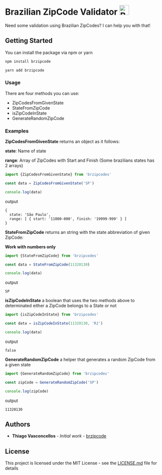 # Brazilian ZipCode Validator <img src="https://cdn.countryflags.com/thumbs/brazil/flag-button-round-250.png" width="32" height="32" title="Brazil" />


Need some validation using Brazilian ZipCodes? I can help you with that!

## Getting Started

You can install the package via npm or yarn

```bash
npm install brzipcode
```

```bash
yarn add brzipcode
```

### Usage

There are four methods you can use:

  * ZipCodesFromGivenState
  * StateFromZipCode
  * isZipCodeInState
  * GenerateRandomZipCode

### Examples

**ZipCodesFromGivenState** returns an object as it follows:

**state**: Name of state

**range**: Array of ZipCodes with Start and Finish (Some brazilians states has 2 arrays)
```js
import {ZipCodesFromGivenState} from 'brzipcodes'

const data = ZipCodesFromGivenState('SP')

console.log(data)
```
output
``` output
{
  state: 'São Paulo',
  range: [ { start: '11000-000', finish: '19999-999' } ]
}
```

**StateFromZipCode** returns an string with the state abbreviation of given ZipCode:

**Work with numbers only**

```js
import {StateFromZipCode} from 'brzipcodes'

const data = StateFromZipCode(11320130)

console.log(data)
```
output
``` output
SP
```

**isZipCodeInState** a boolean that uses the two methods above to determinated either a ZipCode belongs to a State or not

```js
import {isZipCodeInState} from 'brzipcodes'

const data = isZipCodeInState(11320130, 'RJ')

console.log(data)
```
output
``` output
false
```

**GenerateRandomZipCode** a helper that generates a random ZipCode from a given state

```js
import {GenerateRandomZipCode} from 'brzipcodes'

const zipCode = GenerateRandomZipCode('SP')

console.log(zipCode)
```
output
``` output
11320130
```

## Authors

* **Thiago Vasconcellos** - *Initial work* - [brzipcode](https://github.com/thiagovasconcellos/brzipcode)

## License

This project is licensed under the MIT License - see the [LICENSE.md](LICENSE.md) file for details